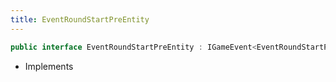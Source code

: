```yaml
---
title: EventRoundStartPreEntity
---
```


```csharp
public interface EventRoundStartPreEntity : IGameEvent<EventRoundStartPreEntity>
```

- Implements

